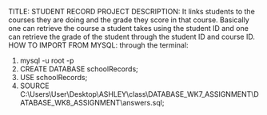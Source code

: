 TITLE: STUDENT RECORD PROJECT
DESCRIPTION: It links students to the courses they are doing and the grade they score in that course. Basically one can retrieve the course a student takes using the student ID and one can retrieve the grade of the student through the student ID and course ID.
HOW TO IMPORT FROM MYSQL:
through the terminal:
1. mysql -u root -p
2. CREATE DATABASE schoolRecords;
3. USE schoolRecords;
4. SOURCE C:\Users\User\Desktop\ASHLEY\class\DATABASE_WK7_ASSIGNMENT\DATABASE_WK8_ASSIGNMENT\answers.sql;
